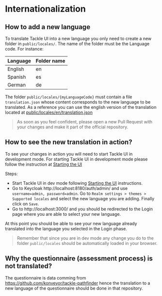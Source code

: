 # Internationalization

## How to add a new language

To translate Tackle UI into a new language you only need to create a new folder in `public/locales/`. The name of the folder must be the Language code. For instance:

| Language | Folder name |
| -------- | ----------- |
| English  | en          |
| Spanish  | es          |
| German   | de          |

The folder `public/locales/{myLanguageCode}` must contain a file `translation.json` whose content corresponds to the new language to be translated. As a reference you can use the english version of the translation located at [public/locales/en/translation.json](https://github.com/konveyor/tackle-ui/blob/main/public/locales/en/translation.json)

> As soon as you feel confident, please open a new Pull Request with your changes and make it part of the official repository.

## How to see the new translation in action?

To see your changes in action you will need to start Tackle UI in development mode. For starting Tackle UI in development mode please follow the instruction at [Starting the UI](https://github.com/konveyor/tackle-ui#starting-the-ui)

Steps:

- Start Tackle UI in dev mode following [Starting the UI](https://github.com/konveyor/tackle-ui#starting-the-ui) instructions.
- Go to Keycloak http://localhost:8180/auth/admin/ and use `username=admin, password=admin`. Go to `Realm settings > themes > Supported locales` and select the new language you are adding. Finally click on `Save`.
- Go to http://localhost:3000/ and you should be redirected to the Login page where you are able to select your new language.

At this point you should be able to see your new language already translated into the language you selected in the Login phase.

> Remember that since you are in dev mode any change you do to the folder `public/locales` should be automatically loaded in your browser.

## Why the questionnaire (assessment process) is not translated?

The questionnaire is data comming from https://github.com/konveyor/tackle-pathfinder hence the translation to a new language of the questionnaire should be done in that repository.
